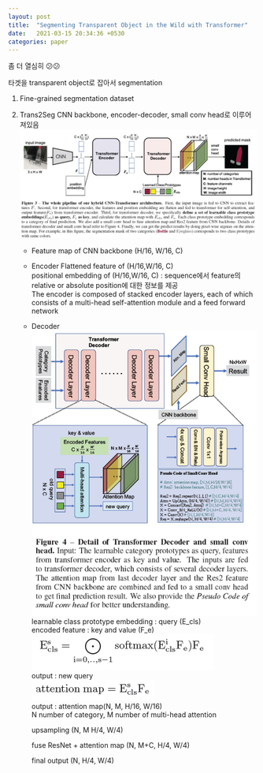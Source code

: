 ```yaml
---
layout: post
title:  "Segmenting Transparent Object in the Wild with Transformer"
date:   2021-03-15 20:34:36 +0530
categories: paper  
---
```




좀 더 열심히 😕😕

타겟을 transparent object로 잡아서 segmentation 

1. Fine-grained segmentation dataset

2. Trans2Seg
   CNN backbone, encoder-decoder, small conv head로 이루어져있음  
   ![img1](\assets\post\post12\img1.png)  

   * Feature map of CNN backbone (H/16, W/16, C)

   * Encoder
     Flattened feature of (H/16,W/16, C)   
     positional embedding of (H/16,W/16, C) : sequence에서 feature의 relative or absolute position에 대한 정보를 제공  
     The encoder is composed of stacked encoder layers, each of which consists of a multi-head self-attention module and a feed forward
     network

   * Decoder  
     ![img2](\assets\post\post12\img2.png)  
     learnable class prototype embedding : query (E_cls)  
     encoded feature : key and value (F_e)    
     ![img3](\assets\post\post12\img3.png)  
     output : new query   
     ![img4](\assets\post\post12\img4.png)   
     output : attention map(N, M, H/16, W/16)   
     N number of category, M number of multi-head attention

     upsampling (N, M H/4, W/4)

     fuse ResNet + attention map (N, M+C, H/4, W/4)

     final output (N, H/4, W/4)

